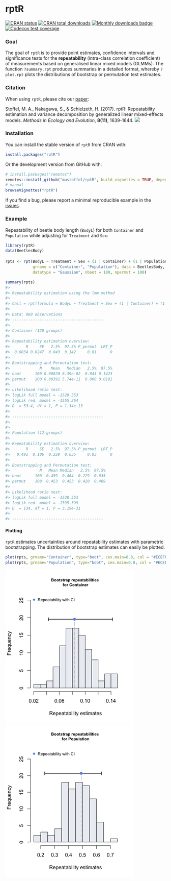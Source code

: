 <!-- README.md is generated from README.Rmd. Please edit that file -->

# rptR

[![CRAN
status](https://www.r-pkg.org/badges/version/rptR)](https://CRAN.R-project.org/package=rptR)
[![CRAN total
downloads](https://cranlogs.r-pkg.org/badges/grand-total/rptR?color=blue)](https://cran.r-project.org/package=rptR)
[![Monthly downloads
badge](https://cranlogs.r-pkg.org/badges/last-month/rptR?color=blue)](https://CRAN.R-project.org/package=rptR)
[![Codecov test
coverage](https://codecov.io/gh/mastoffel/rptR/branch/master/graph/badge.svg)](https://codecov.io/gh/mastoffel/rptR?branch=master)

### Goal

The goal of `rptR` is to provide point estimates, confidence intervals
and significance tests for the **repeatability** (intra-class
correlation coefficient) of measurements based on generalised linear
mixed models (GLMMs). The function `?summary.rpt` produces summaries in
a detailed format, whereby `?plot.rpt` plots the distributions of
bootstrap or permutation test estimates.

### Citation

When using `rptR`, please cite our
[paper](https://besjournals.onlinelibrary.wiley.com/doi/10.1111/2041-210X.12797):

Stoffel, M. A., Nakagawa, S., & Schielzeth, H. (2017). rptR:
Repeatability estimation and variance decomposition by generalized
linear mixed-effects models. *Methods in Ecology and Evolution*,
**8(11)**, 1639-1644.
[![](https://img.shields.io/badge/doi-https://doi.org/10.1111/2041--210X.12797-green.svg)](https://doi.org/https://doi.org/10.1111/2041-210X.12797)

### Installation

You can install the stable version of `rptR` from CRAN with:

``` r
install.packages("rptR")
```

Or the development version from GitHub with:

``` r
# install.packages("remotes")
remotes::install_github("mastoffel/rptR", build_vignettes = TRUE, dependencies = TRUE) 
# manual
browseVignettes("rptR")
```

If you find a bug, please report a minimal reproducible example in the
[issues](https://github.com/mastoffel/rptR/issues).

### Example

Repeatability of beetle body length (`BodyL`) for both `Container` and
`Population` while adjusting for `Treatment` and `Sex`:

``` r
library(rptR)
data(BeetlesBody)

rpts <- rpt(BodyL ~ Treatment + Sex + (1 | Container) + (1 | Population), 
            grname = c("Container", "Population"), data = BeetlesBody, 
            datatype = "Gaussian", nboot = 100, npermut = 100)
```

``` r
summary(rpts)
#> 
#> Repeatability estimation using the lmm method
#> 
#> Call = rpt(formula = BodyL ~ Treatment + Sex + (1 | Container) + (1 | Population), grname = c("Container", "Population"), data = BeetlesBody, datatype = "Gaussian", nboot = 100, npermut = 100)
#> 
#> Data: 960 observations
#> ----------------------------------------
#> 
#> Container (120 groups)
#> 
#> Repeatability estimation overview: 
#>       R     SE   2.5%  97.5% P_permut  LRT_P
#>  0.0834 0.0247  0.043  0.142     0.01      0
#> 
#> Bootstrapping and Permutation test: 
#>             N    Mean   Median   2.5%  97.5%
#> boot      100 0.08820 8.39e-02  0.043 0.1423
#> permut    100 0.00391 5.74e-11  0.000 0.0191
#> 
#> Likelihood ratio test: 
#> logLik full model = -1528.553
#> logLik red. model = -1555.264
#> D  = 53.4, df = 1, P = 1.34e-13
#> 
#> ----------------------------------------
#> 
#> 
#> Population (12 groups)
#> 
#> Repeatability estimation overview: 
#>       R     SE   2.5%  97.5% P_permut  LRT_P
#>   0.491  0.106  0.229  0.635     0.03      0
#> 
#> Bootstrapping and Permutation test: 
#>             N   Mean Median   2.5%  97.5%
#> boot      100  0.459  0.464  0.229  0.635
#> permut    100  0.453  0.453  0.420  0.489
#> 
#> Likelihood ratio test: 
#> logLik full model = -1528.553
#> logLik red. model = -1595.399
#> D  = 134, df = 1, P = 3.19e-31
#> 
#> ----------------------------------------
```

#### Plotting

`rptR` estimates uncertainties around repeatability estimates with
parametric bootstrapping. The distribution of bootstrap estimates can
easily be plotted.

``` r
plot(rpts, grname="Container", type="boot", cex.main=0.8, col = "#ECEFF4")
plot(rpts, grname="Population", type="boot", cex.main=0.8, col = "#ECEFF4")
```

![](README-gaussian-1.png)![](README-gaussian-2.png)
